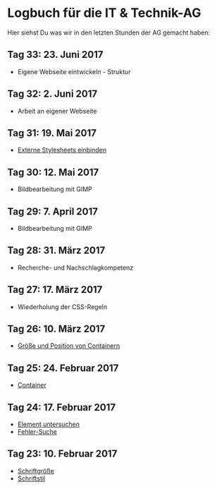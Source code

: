# Logbuch für die IT & Technik-AG
Hier siehst Du was wir in den letzten Stunden der AG gemacht haben:

## Tag 33: 23. Juni 2017
- Eigene Webseite eintwickeln - Struktur

## Tag 32: 2. Juni 2017
- Arbeit an eigener Webseite

## Tag 31: 19. Mai 2017
- [Externe Stylesheets einbinden](https://it-moerike.github.io/htmlwiki.html#weiteres)

## Tag 30: 12. Mai 2017
- Bildbearbeitung mit GIMP

## Tag 29: 7. April 2017
- Bildbearbeitung mit GIMP

## Tag 28: 31. März 2017
- Recherche- und Nachschlagkompetenz

## Tag 27: 17. März 2017
- Wiederholung der CSS-Regeln

## Tag 26: 10. März 2017
- [Größe und Position von Containern](https://it-moerike.github.io/htmlwiki.html#container)

## Tag 25: 24. Februar 2017
- [Container](https://it-moerike.github.io/htmlwiki.html#container)

## Tag 24: 17. Februar 2017
- [Element untersuchen](https://it-moerike.github.io/htmlwiki.html#tools)
- [Fehler-Suche](https://it-moerike.github.io/htmlwiki.html#tools)

## Tag 23: 10. Februar 2017
- [Schriftgröße](https://it-moerike.github.io/htmlwiki.html#weitere-html-tags)
- [Schriftstil](https://it-moerike.github.io/htmlwiki.html#weitere-html-tags)
